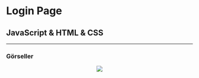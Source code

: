 # Login Page 
## JavaScript & HTML & CSS
---
### Görseller

<div align="center">
    <img src="https://user-images.githubusercontent.com/116477431/222953746-7204421f-23b1-40a5-800d-b4d905812982.gif" />
</div>
